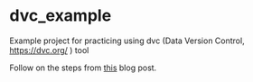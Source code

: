 # dvc_example

Example project for practicing using dvc (Data Version Control, https://dvc.org/ ) tool

Follow on the steps from [this](https://dev.to/shcheklein/how-to-version-large-files-with-git-2ij1) blog post.
